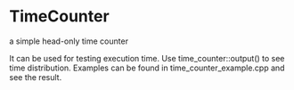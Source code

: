 # TimeCounter
a simple head-only time counter

It can be used for testing execution time.
Use time_counter::output() to see time distribution.
Examples can be found in time_counter_example.cpp and see the result.

